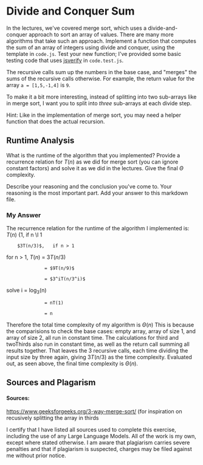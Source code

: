 # Divide and Conquer Sum

In the lectures, we've covered merge sort, which uses a divide-and-conquer
approach to sort an array of values. There are many more algorithms that take
such an approach. Implement a function that computes the sum of an array of
integers using divide and conquer, using the template in `code.js`. Test your
new function; I've provided some basic testing code that uses
[jsverify](https://jsverify.github.io/) in `code.test.js`.

The recursive calls sum up the numbers in the base case, and "merges" the sums
of the recursive calls otherwise. For example, the return value for the array `a
= [1,5,-1,4]` is `9`.

To make it a bit more interesting, instead of splitting into two sub-arrays like
in merge sort, I want you to split into *three* sub-arrays at each divide step.

Hint: Like in the implementation of merge sort, you may need a helper function
that does the actual recursion.

## Runtime Analysis

What is the runtime of the algorithm that you implemented? Provide a recurrence
relation for $T(n)$ as we did for merge sort (you can ignore constant factors)
and solve it as we did in the lectures. Give the final $\Theta$ complexity.

Describe your reasoning and the conclusion you've come to. Your reasoning is the
most important part. Add your answer to this markdown file.

### My Answer
The recurrence relation for the runtime of the algorithm I implemented is: 
$T(n)$ {1,           if n \l 1

        $3T(n/3)$,   if n > 1

for n > 1, $T(n)$ = $3T(n/3)$

                  = $9T(n/9)$
                  
                  = $3^iT(n/3^i)$ 
                  
solve i = log<sub>3</sub>(n)

                  = nT(1)
                  
                  = n 

Therefore the total time complexity of my algorithm is $\Theta(n)$
This is because the comparisions to check the base cases: empty array, array of size 1, 
and array of size 2, all run in constant time. The calculations for third and twoThirds
also run in constant time, as well as the return call summing all results together. 
That leaves the 3 recursive calls, each time dividing the input size by three again, 
giving $3T(n/3)$ as the time complexity. Evaluated out, as seen above, the final 
time complexity is $\Theta(n)$. 

## Sources and Plagarism
#### Sources: 
https://www.geeksforgeeks.org/3-way-merge-sort/ (for inspiration on recusively splitting the array in thirds

I certify that I have listed all sources used to complete this exercise, including the use of any Large Language Models. All of the work is my own, except where stated otherwise. I am aware that plagiarism carries severe penalties and that if plagiarism is suspected, charges may be filed against me without prior notice.

